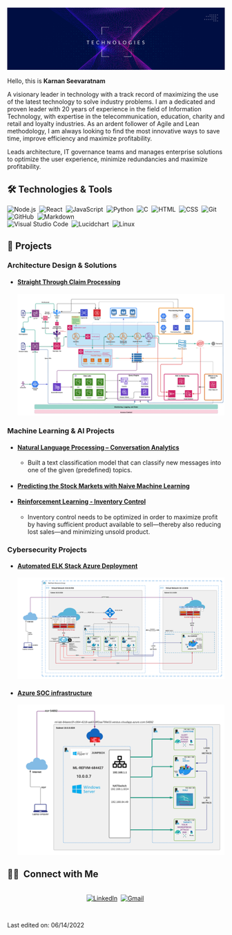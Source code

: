 ![](images/tech.png)
<br>

Hello, this is **Karnan Seevaratnam**

A visionary leader in technology with a track record of maximizing the use of the latest technology to solve
industry problems. I am a dedicated and proven leader with 20 years of experience in the field of Information Technology, with
expertise in the telecommunication, education, charity and retail and loyalty industries. As an ardent follower of Agile and Lean methodology, I am always looking to find the most innovative ways to save time, improve efficiency and maximize profitability.

Leads architecture, IT governance teams and manages enterprise solutions to optimize the user experience, minimize redundancies and maximize profitability.
<br/>
## 🛠 Technologies & Tools

![Node.js](https://img.shields.io/badge/-Node.js-05122A?style=flat&logo=node.js)&nbsp;
![React](https://img.shields.io/badge/-React-05122A?style=flat&logo=react)&nbsp;
![JavaScript](https://img.shields.io/badge/-JavaScript-05122A?style=flat&logo=javascript)&nbsp;
![Python](https://img.shields.io/badge/-Python-05122A?style=flat&logo=python)&nbsp;
![C](https://img.shields.io/badge/-C-05122A?style=flat&logo=C&logoColor=A8B9CC)&nbsp;
![HTML](https://img.shields.io/badge/-HTML-05122A?style=flat&logo=HTML5)&nbsp;
![CSS](https://img.shields.io/badge/-CSS-05122A?style=flat&logo=CSS3&logoColor=1572B6)&nbsp;
![Git](https://img.shields.io/badge/-Git-05122A?style=flat&logo=git)&nbsp;
![GitHub](https://img.shields.io/badge/-GitHub-05122A?style=flat&logo=github)&nbsp;
![Markdown](https://img.shields.io/badge/-Markdown-05122A?style=flat&logo=markdown)\
![Visual Studio Code](https://img.shields.io/badge/-Visual%20Studio%20Code-05122A?style=flat&logo=visual-studio-code&logoColor=007ACC)&nbsp;
![Lucidchart](https://img.shields.io/badge/-Lucidchart-05122A?style=flat&logo=lucidchart)&nbsp;
![Linux](https://img.shields.io/badge/OS-Linux-informational?style=flat&logo=linux)
<br/>

## 📝 Projects
### Architecture Design & Solutions
* #### [Straight Through Claim Processing](https://github.com/seevaratnam/zero-touch-claim-processing-design)
    <img src="images/aligned-solution-architecture.png"/>
### Machine Learning & AI Projects
* #### [Natural Language Processing – Conversation Analytics](https://github.com/team-bathurst/891/blob/main/MMAI891_Online_Orders_TFIDF.ipynb)
    * Built a text classification model that can classify new messages into one of the given (predefined) topics.
* #### [Predicting the Stock Markets with Naive Machine Learning](https://github.com/team-bathurst/823/blob/main/session4/Session%204%20-%2002%20-%20Algorithm%20Trading%20-%20ML.ipynb)
* #### [Reinforcement Learning - Inventory Control](https://github.com/team-bathurst/845)
    * Inventory control needs to be optimized in order to maximize profit by having sufficient product available to sell—thereby also reducing lost sales—and minimizing unsold product.

### Cybersecurity Projects
* #### [Automated ELK Stack Azure Deployment](https://github.com/seevaratnam/elk-server)
    <img src="images/elk-final-diagram.png"/>
    
* #### [Azure SOC infrastructure](https://github.com/seevaratnam/BCS)
    <img src="images/network_topology.png"/>


## 🤝🏻 &nbsp;Connect with Me

<p align="center">
<br>
<a href="https://www.linkedin.com/in/karnan/"><img src="https://img.shields.io/badge/linkedin-%230077B5.svg?&style=for-the-badge&logo=linkedin&logoColor=white" alt="LinkedIn" /></a>&nbsp;
<a href="mailto:karnan@thambu.ca?subject=Hola%20Jiji"><img src="https://img.shields.io/badge/gmail-%23D14836.svg?&style=for-the-badge&logo=gmail&logoColor=white" alt="Gmail"/></a>&nbsp;
</p>

<br/>


Last edited on: 06/14/2022
